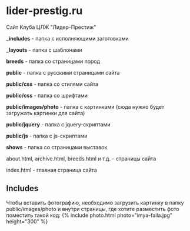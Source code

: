 lider-prestig.ru
=======

Сайт Клуба ЦЛЖ "Лидер-Престиж"

<b>_includes</b> - папка с исполняющими заготовками

<b>_layouts</b> - папка с шаблонами

<b>breeds</b> - папка со страницами пород

<b>public</b> - папка с русскими страницами сайта

  <b>public/css</b> - папка со стилями сайта
  
  <b>public/css</b> - папка со шрифтами
  
  <b>public/images/photo</b> - папка с картинками (сюда нужно будет загружать картинки для сайта)

  <b>public/jquery</b> - папка с jquery-скриптами

  <b>public/js</b> - папка с js-скриптами


<b>shows</b> - папка со страницами выставок

about.html, archive.html, breeds.html и т.д. - страницы сайта

index.html - главная страница сайта


Includes
-------
Чтобы вставить фотографию, необходимо загрузить картинку в папку public/images/photo и внутри страницы, где хотите разместить фото поместить такой код:
{% include photo.html photo="imya-faila.jpg" height="300" %}
